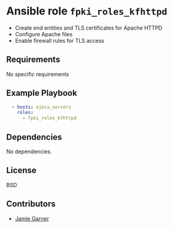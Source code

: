 # Ansible role `fpki_roles_kfhttpd`

- Create end entities and TLS certificates for Apache HTTPD
- Configure Apache files
- Enable firewall rules for TLS access

## Requirements

No specific requirements

## Example Playbook
``` yaml
  - hosts: ejbca_servers
    roles:
      - fpki_roles_kfhttpd
```

## Dependencies

No dependencies.

## License

BSD

## Contributors

- [Jamie Garner](https://github.com/jtgarner-keyfactor)